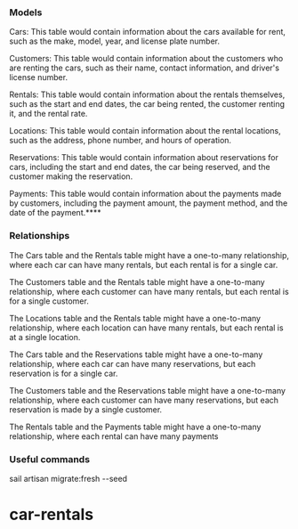 ### Models

Cars: This table would contain information about the cars available for rent, such as the make, model, year, and license plate number.

Customers: This table would contain information about the customers who are renting the cars, such as their name, contact information, and driver's license number.

Rentals: This table would contain information about the rentals themselves, such as the start and end dates, the car being rented, the customer renting it, and the rental rate.

Locations: This table would contain information about the rental locations, such as the address, phone number, and hours of operation.

Reservations: This table would contain information about reservations for cars, including the start and end dates, the car being reserved, and the customer making the reservation.

Payments: This table would contain information about the payments made by customers, including the payment amount, the payment method, and the date of the payment.****


### Relationships

The Cars table and the Rentals table might have a one-to-many relationship, where each car can have many rentals, but each rental is for a single car.

The Customers table and the Rentals table might have a one-to-many relationship, where each customer can have many rentals, but each rental is for a single customer.

The Locations table and the Rentals table might have a one-to-many relationship, where each location can have many rentals, but each rental is at a single location.

The Cars table and the Reservations table might have a one-to-many relationship, where each car can have many reservations, but each reservation is for a single car.

The Customers table and the Reservations table might have a one-to-many relationship, where each customer can have many reservations, but each reservation is made by a single customer.

The Rentals table and the Payments table might have a one-to-many relationship, where each rental can have many payments


### Useful commands
sail artisan migrate:fresh --seed
# car-rentals
